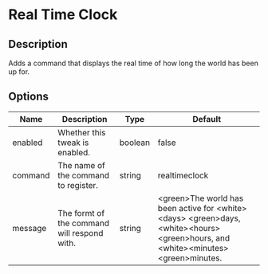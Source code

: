 # Real Time Clock

## Description

Adds a command that displays the real time of how long the world has been up for.

## Options

| Name    | Description                                  | Type    | Default                                                                                                                                     |
| ------- | -------------------------------------------- | ------- | ------------------------------------------------------------------------------------------------------------------------------------------- |
| enabled | Whether this tweak is enabled.               | boolean | false                                                                                                                                       |
| command | The name of the command to register.         | string  | realtimeclock                                                                                                                               |
| message | The formt of  the command will respond with. | string  | \<green>The world has been active for \<white>\<days> \<green>days, \<white>\<hours> \<green>hours, and \<white>\<minutes> \<green>minutes. |



